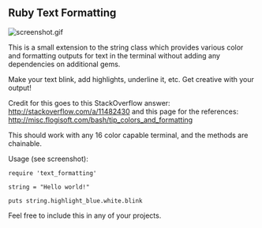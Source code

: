 Ruby Text Formatting
------------------------

![screenshot.gif](http://xraystyle.com/images/text_formatting.gif)

This is a small extension to the string class which provides various color and formatting outputs for text in the terminal without adding any dependencies on additional gems.

Make your text blink, add highlights, underline it, etc. Get creative with your output!

Credit for this goes to this StackOverflow answer: http://stackoverflow.com/a/11482430 and this page for the references: http://misc.flogisoft.com/bash/tip_colors_and_formatting

This should work with any 16 color capable terminal, and the methods are chainable. 

Usage (see screenshot):

```
require 'text_formatting'

string = "Hello world!"

puts string.highlight_blue.white.blink
```

Feel free to include this in any of your projects. 